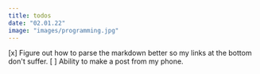 ```yaml
---
title: todos
date: "02.01.22"
image: "images/programming.jpg"
---
```


[x] Figure out how to parse the markdown better so my links at the bottom don't suffer.
[ ] Ability to make a post from my phone.
